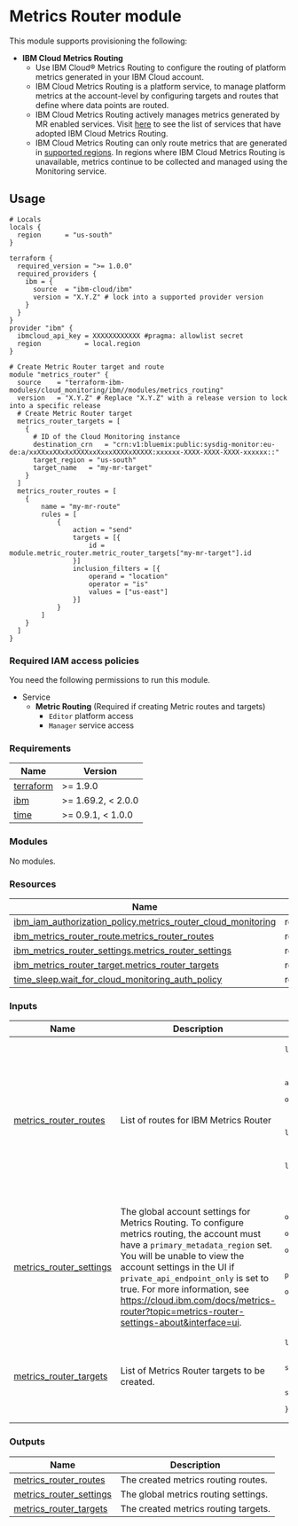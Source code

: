 # Metrics Router module

This module supports provisioning the following:

* **IBM Cloud Metrics Routing**
  * Use IBM Cloud® Metrics Routing to configure the routing of platform metrics generated in your IBM Cloud account.
  * IBM Cloud Metrics Routing is a platform service, to manage platform metrics at the account-level by configuring targets and routes that define where data points are routed.
  * IBM Cloud Metrics Routing actively manages metrics generated by MR enabled services. Visit [here](https://cloud.ibm.com/docs/metrics-router?topic=metrics-router-cloud-services-mr) to see the list of services that have adopted IBM Cloud Metrics Routing.
  * IBM Cloud Metrics Routing can only route metrics that are generated in [supported regions](https://cloud.ibm.com/docs/metrics-router?topic=metrics-router-regions). In regions where IBM Cloud Metrics Routing is unavailable, metrics continue to be collected and managed using the Monitoring service.

## Usage

```hcl
# Locals
locals {
  region      = "us-south"
}

terraform {
  required_version = ">= 1.0.0"
  required_providers {
    ibm = {
      source  = "ibm-cloud/ibm"
      version = "X.Y.Z" # lock into a supported provider version
    }
  }
}
provider "ibm" {
  ibmcloud_api_key = XXXXXXXXXXXX #pragma: allowlist secret
  region           = local.region
}

# Create Metric Router target and route
module "metrics_router" {
  source    = "terraform-ibm-modules/cloud_monitoring/ibm//modules/metrics_routing"
  version   = "X.Y.Z" # Replace "X.Y.Z" with a release version to lock into a specific release
  # Create Metric Router target
  metrics_router_targets = [
    {
      # ID of the Cloud Monitoring instance
      destination_crn   = "crn:v1:bluemix:public:sysdig-monitor:eu-de:a/xxXXxxXXxXxXXXXxxXxxxXXXXxXXXXX:xxxxxx-XXXX-XXXX-XXXX-xxxxxx::"
      target_region = "us-south"
      target_name   = "my-mr-target"
    }
  ]
  metrics_router_routes = [
    {
        name = "my-mr-route"
        rules = [
            {
                action = "send"
                targets = [{
                    id = module.metric_router.metric_router_targets["my-mr-target"].id
                }]
                inclusion_filters = [{
                    operand = "location"
                    operator = "is"
                    values = ["us-east"]
                }]
            }
        ]
    }
  ]
}
```

### Required IAM access policies

You need the following permissions to run this module.

* Service
  * **Metric Routing** (Required if creating Metric routes and targets)
    * `Editor` platform access
    * `Manager` service access

<!-- BEGINNING OF PRE-COMMIT-TERRAFORM DOCS HOOK -->
### Requirements

| Name | Version |
|------|---------|
| <a name="requirement_terraform"></a> [terraform](#requirement\_terraform) | >= 1.9.0 |
| <a name="requirement_ibm"></a> [ibm](#requirement\_ibm) | >= 1.69.2, < 2.0.0 |
| <a name="requirement_time"></a> [time](#requirement\_time) | >= 0.9.1, < 1.0.0 |

### Modules

No modules.

### Resources

| Name | Type |
|------|------|
| [ibm_iam_authorization_policy.metrics_router_cloud_monitoring](https://registry.terraform.io/providers/ibm-cloud/ibm/latest/docs/resources/iam_authorization_policy) | resource |
| [ibm_metrics_router_route.metrics_router_routes](https://registry.terraform.io/providers/ibm-cloud/ibm/latest/docs/resources/metrics_router_route) | resource |
| [ibm_metrics_router_settings.metrics_router_settings](https://registry.terraform.io/providers/ibm-cloud/ibm/latest/docs/resources/metrics_router_settings) | resource |
| [ibm_metrics_router_target.metrics_router_targets](https://registry.terraform.io/providers/ibm-cloud/ibm/latest/docs/resources/metrics_router_target) | resource |
| [time_sleep.wait_for_cloud_monitoring_auth_policy](https://registry.terraform.io/providers/hashicorp/time/latest/docs/resources/sleep) | resource |

### Inputs

| Name | Description | Type | Default | Required |
|------|-------------|------|---------|:--------:|
| <a name="input_metrics_router_routes"></a> [metrics\_router\_routes](#input\_metrics\_router\_routes) | List of routes for IBM Metrics Router | <pre>list(object({<br>    name = string<br>    rules = list(object({<br>      action = optional(string, "send")<br>      targets = optional(list(object({<br>        id = string<br>      })))<br>      inclusion_filters = list(object({<br>        operand  = string<br>        operator = string<br>        values   = list(string)<br>      }))<br>    }))<br>  }))</pre> | `[]` | no |
| <a name="input_metrics_router_settings"></a> [metrics\_router\_settings](#input\_metrics\_router\_settings) | The global account settings for Metrics Routing. To configure metrics routing, the account must have a `primary_metadata_region` set. You will be unable to view the account settings in the UI if `private_api_endpoint_only` is set to true. For more information, see https://cloud.ibm.com/docs/metrics-router?topic=metrics-router-settings-about&interface=ui. | <pre>object({<br>    permitted_target_regions  = optional(list(string))<br>    primary_metadata_region   = optional(string)<br>    backup_metadata_region    = optional(string)<br>    private_api_endpoint_only = optional(bool, false)<br>    default_targets = optional(list(object({<br>      id = string<br>    })))<br>  })</pre> | `null` | no |
| <a name="input_metrics_router_targets"></a> [metrics\_router\_targets](#input\_metrics\_router\_targets) | List of Metrics Router targets to be created. | <pre>list(object({<br>    destination_crn                 = string<br>    target_name                     = string<br>    target_region                   = optional(string)<br>    skip_metrics_router_auth_policy = optional(bool, false)<br>  }))</pre> | `[]` | no |

### Outputs

| Name | Description |
|------|-------------|
| <a name="output_metrics_router_routes"></a> [metrics\_router\_routes](#output\_metrics\_router\_routes) | The created metrics routing routes. |
| <a name="output_metrics_router_settings"></a> [metrics\_router\_settings](#output\_metrics\_router\_settings) | The global metrics routing settings. |
| <a name="output_metrics_router_targets"></a> [metrics\_router\_targets](#output\_metrics\_router\_targets) | The created metrics routing targets. |
<!-- END OF PRE-COMMIT-TERRAFORM DOCS HOOK -->
